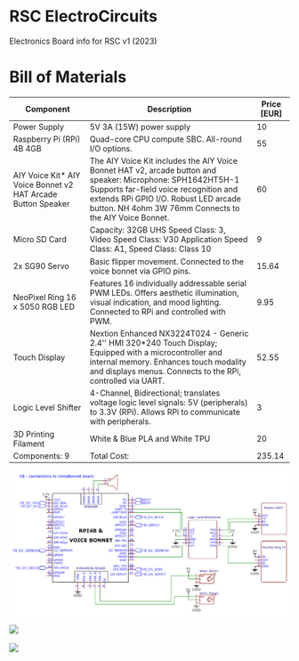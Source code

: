 # RSC ElectroCircuits
Electronics Board info for RSC v1 (2023)


# Bill of Materials

|Component                                                                |Description                                                                                                                                                                                                                                                       |Price [EUR]|
|-------------------------------------------------------------------------|------------------------------------------------------------------------------------------------------------------------------------------------------------------------------------------------------------------------------------------------------------------|-----------|
|Power Supply                                                             |5V 3A (15W) power supply                                                                                                                                                                                                                                          |10         |
|Raspberry Pi (RPi) 4B 4GB                                                |Quad-core CPU compute SBC. All-round I/O options.                                                                                                                                                                                                                 |55         |
|AIY Voice Kit*  AIY Voice Bonnet v2 HAT         Arcade Button     Speaker|The AIY Voice Kit includes the AIY Voice Bonnet HAT v2, arcade button and speaker:  Microphone: SPH1642HT5H-1  Supports far-field voice recognition and extends RPi GPIO I/O.     Robust LED arcade button.     NH 4ohm 3W 76mm  Connects to the AIY Voice Bonnet.|60         |
|Micro SD Card                                                            |Capacity: 32GB  UHS Speed Class: 3, Video Speed Class: V30  Application Speed Class: A1, Speed Class: Class 10                                                                                                                                                    |9          |
|2x SG90 Servo                                                            |Basic flipper movement.  Connected to the voice bonnet via GPIO pins.                                                                                                                                                                                             |15.64      |
|NeoPixel Ring  16 x 5050 RGB LED                                         |Features 16 individually addressable serial PWM LEDs.  Offers aesthetic illumination, visual indication, and mood lighting.  Connected to RPi and controlled with PWM.                                                                                            |9.95       |
|Touch Display                                                            |Nextion Enhanced NX3224T024 - Generic 2.4'' HMI 320*240 Touch Display;  Equipped with a microcontroller and internal memory.   Enhances touch modality and displays menus.   Connects to the RPi, controlled via UART.                                            |52.55      |
|Logic Level Shifter                                                      |4-Channel, Bidirectional; translates voltage logic level signals:  5V (peripherals) to 3.3V (RPi). Allows RPi to communicate with peripherals.                                                                                                                    |3          |
|3D Printing Filament                                                     |White & Blue PLA and White TPU                                                                                                                                                                                                                                    |20         |
|Components: 9                                                            |Total Cost:                                                                                                                                                                                                                                                       |235.14     |

![](https://github.com/RobotStudyCompanion/RSC2023/blob/main/ElectroCircuits/Schematic_RSC_breakout_board_2023-04-17.png)

![](https://github.com/RobotStudyCompanion/RSC2023/blob/main/ElectroCircuits/breakoutboard_dev.PNG)

![](https://github.com/RobotStudyCompanion/RSC2023/blob/main/ElectroCircuits/current_dev.PNG)